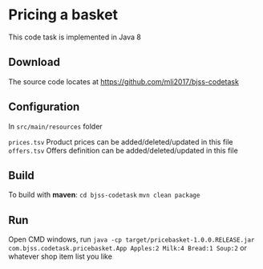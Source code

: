 # Pricing a basket 
This code task is implemented in Java 8 

## Download
The source code locates at https://github.com/mli2017/bjss-codetask

## Configuration
In `src/main/resources` folder

`prices.tsv` Product prices can be added/deleted/updated in this file
`offers.tsv` Offers definition can be added/deleted/updated in this file


 	
## Build
 
To build with **maven**:
    `cd bjss-codetask`
    `mvn clean package`  
 	 	
## Run

Open CMD windows, run `java -cp target/pricebasket-1.0.0.RELEASE.jar  com.bjss.codetask.pricebasket.App Apples:2 Milk:4 Bread:1 Soup:2` or whatever shop item list you like
   
